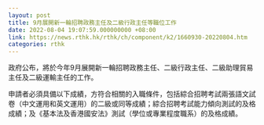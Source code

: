```yaml
---
layout: post
title: 9月展開新一輪招聘政務主任及二級行政主任等職位工作
date: 2022-08-04 19:07:59.000000000 +08:00
link: https://news.rthk.hk/rthk/ch/component/k2/1660930-20220804.htm
categories: rthk
---
```


政府公布，將於今年9月展開新一輪招聘政務主任、二級行政主任、二級助理貿易主任及二級運輸主任的工作。

申請者必須具備以下成績，方符合相關的入職條件，包括綜合招聘考試兩張語文試卷（中文運用和英文運用）的二級或同等成績；綜合招聘考試能力傾向測試的及格成績；及《基本法及香港國安法》測試（學位或專業程度職系）的及格成績。
